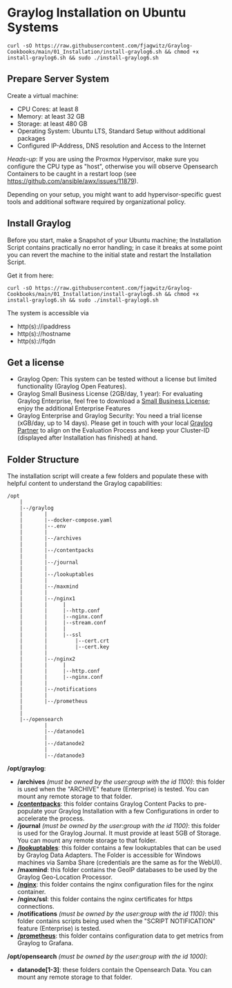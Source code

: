 # Graylog Installation on Ubuntu Systems

    curl -sO https://raw.githubusercontent.com/fjagwitz/Graylog-Cookbooks/main/01_Installation/install-graylog6.sh && chmod +x install-graylog6.sh && sudo ./install-graylog6.sh

## Prepare Server System

Create a virtual machine:

- CPU Cores: at least 8
- Memory: at least 32 GB
- Storage: at least 480 GB
- Operating System: Ubuntu LTS, Standard Setup without additional packages
- Configured IP-Address, DNS resolution and Access to the Internet

_Heads-up_: If you are using the Proxmox Hypervisor, make sure you configure the CPU type as "host", otherwise you will observe Opensearch Containers to be caught in a restart loop (see https://github.com/ansible/awx/issues/11879). 

Depending on your setup, you might want to add hypervisor-specific guest tools and additional software required by organizational policy.

## Install Graylog

Before you start, make a Snapshot of your Ubuntu machine; the Installation Script contains practically no error handling; in case it breaks at some point you can revert the machine to the initial state and restart the Installation Script.

Get it from here:

    curl -sO https://raw.githubusercontent.com/fjagwitz/Graylog-Cookbooks/main/01_Installation/install-graylog6.sh && chmod +x install-graylog6.sh && sudo ./install-graylog6.sh

The system is accessible via

- http(s)://ipaddress
- http(s)://hostname
- http(s)://fqdn

## Get a license

- Graylog Open: This system can be tested without a license but limited functionality (Graylog Open Features). 
- Graylog Small Business License (2GB/day, 1 year): For evaluating Graylog Enterprise, feel free to download a [Small Business License](https://graylog.org/products/small-business); enjoy the additional Enterprise Features
- Graylog Enterprise and Graylog Security: You need a trial license (xGB/day, up to 14 days). Please get in touch with your local [Graylog Partner](https://cybercompare.com/de/providers/graylog-germany-gmbh/#provider-contact) to align on the Evaluation Process and keep your Cluster-ID (displayed after Installation has finished) at hand.  

## Folder Structure

The installation script will create a few folders and populate these with helpful content to understand the Graylog capabilities:

    /opt
        |
        |--/graylog
        |       |
        |       |--docker-compose.yaml
        |       |--.env
        |       |
        |       |--/archives
        |       |
        |       |--/contentpacks
        |       |
        |       |--/journal
        |       |
        |       |--/lookuptables
        |       |
        |       |--/maxmind
        |       |
        |       |--/nginx1
        |       |     |
        |       |     |--http.conf
        |       |     |--nginx.conf
        |       |     |--stream.conf
        |       |     |
        |       |     |--ssl
        |       |         |--cert.crt
        |       |         |--cert.key
        |       |
        |       |--/nginx2
        |       |     |
        |       |     |--http.conf
        |       |     |--nginx.conf
        |       |
        |       |--/notifications
        |       |
        |       |--/prometheus
        |
        |
        |--/opensearch
                |
                |--/datanode1
                |
                |--/datanode2
                |
                |--/datanode3

**/opt/graylog**:

- **/archives** _(must be owned by the user:group with the id 1100)_: this folder is used when the "ARCHIVE" feature (Enterprise) is tested. You can mount any remote storage to that folder.
- [**/contentpacks**](https://github.com/fjagwitz/Graylog-Cookbooks/tree/main/01_Installation/compose/contentpacks): this folder contains Graylog Content Packs to pre-populate your Graylog Installation with a few Configurations in order to accelerate the process.
- **/journal** _(must be owned by the user:group with the id 1100)_: this folder is used for the Graylog Journal. It must provide at least 5GB of Storage. You can mount any remote storage to that folder.
- [**/lookuptables**](https://github.com/fjagwitz/Graylog-Cookbooks/tree/main/01_Installation/compose/lookuptables): this folder contains a few lookuptables that can be used by Graylog Data Adapters. The Folder is accessible for Windows machines via Samba Share (credentials are the same as for the WebUI).
- **/maxmind**: this folder contains the GeoIP databases to be used by the Graylog Geo-Location Processor.
- [**/nginx**](https://github.com/fjagwitz/Graylog-Cookbooks/tree/main/01_Installation/compose/nginx): this folder contains the nginx configuration files for the nginx container.
- **/nginx/ssl**: this folder contains the nginx certificates for https connections.
- **/notifications** _(must be owned by the user:group with the id 1100)_: this folder contains scripts being used when the "SCRIPT NOTIFICATION" feature (Enterprise) is tested.
- [**/prometheus**](https://github.com/fjagwitz/Graylog-Cookbooks/tree/main/01_Installation/compose/prometheus): this folder contains configuration data to get metrics from Graylog to Grafana.

**/opt/opensearch** _(must be owned by the user:group with the id 1000)_:

- **datanode[1-3]**: these folders contain the Opensearch Data. You can mount any remote storage to that folder.
